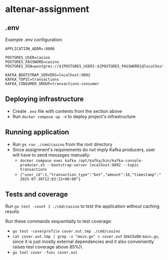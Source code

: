 # altenar-assignment

## .env
Example .env configuration:
```
APPLICATION_ADDR=:8080

POSTGRES_USER=casino
POSTGRES_PASSWORD=casino
POSTGRES_DSN=postgres://${POSTGRES_USER}:${POSTGRES_PASSWORD}@localhost:5432

KAFKA_BOOTSTRAP_SERVERS=localhost:9092
KAFKA_TOPIC=transactions
KAFKA_CONSUMER_GROUP=transactions-consumer
```

## Deploying infrastructure
- Create `.env` file with contents from the section above
- Run `docker compose up -d` to deploy project's infrastructure

## Running application
- Run `go run ./cmd/casino` from the root directory
- Since assignment's requirements do not imply Kafka producers, user will have to send messages manually:
  - `docker compose exec kafka /opt/kafka/bin/kafka-console-producer.sh --bootstrap-server localhost:9092 --topic transactions`
  - `{"user_id":1,"transaction_type":"bet","amount":10,"timestamp":"2025-07-30T12:03:32+00:00"}`

## Tests and coverage
Run `go test -count 1 ./cmd/casino` to test the application without caching results

Run these commands sequentially to test coverage:
- `go test -coverprofile cover.out.tmp ./cmd/casino`
- `cat cover.out.tmp | grep -v "main.go" > cover.out` (exclude `main.go`, since it is just mostly external dependencies and it also conveniently raises test coverage above 85%)\
- `go tool cover -func cover.out`
